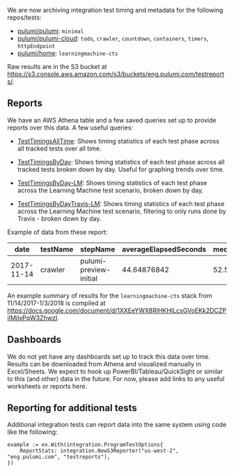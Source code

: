 We are now archiving integration test timing and metadata for the following repos/tests:
* [pulumi/pulumi](https://github.com/pulumi/pulumi): `minimal`
* [pulumi/pulumi-cloud](https://github.com/pulumi/pulumi-cloud): `todo`, `crawler`, `countdown`, `containers`, `timers`, `httpEndpoint`
* [pulumi/home](https://github.com/pulumi/home): `learningmachine-cts`

Raw results are in the S3 bucket at https://s3.console.aws.amazon.com/s3/buckets/eng.pulumi.com/testreports/.

## Reports

We have an AWS Athena table and a few saved queries set up to provide reports over this data.  A few useful queries:

* [TestTimingsAllTime](https://us-west-2.console.aws.amazon.com/athena/home?force&region=us-west-2#query/saved/ac1de368-a1c2-45d7-8d13-34f98db96c8c): Shows timing statistics  of each test phase across all tracked tests over all time.  

* [TestTimingsByDay](https://us-west-2.console.aws.amazon.com/athena/home?force&region=us-west-2#query/saved/2cb12d55-c627-47b1-83ea-e088ec31c42a): Shows timing statistics of each test phase across all tracked tests broken down by day.  Useful for graphing trends over time.

* [TestTimingsByDay-LM](https://us-west-2.console.aws.amazon.com/athena/home?force&force=&region=us-west-2#query/saved/46ff66d7-9f38-49d2-bbd9-1f11dbcfaaa1): Shows timing statistics of each test phase across the Learning Machine test scenario, broken down by day.

* [TestTimingsByDayTravis-LM](https://us-west-2.console.aws.amazon.com/athena/home?force&force=&region=us-west-2#query/saved/38ff9b27-5d74-492e-a9df-de33e3824180): Shows timing statistics of each test phase across the Learning Machine test scenario, filtering to only runs done by Travis - broken down by day.

Example of data from these report:

| date       | testName     | stepName               | averageElapsedSeconds | medianElapsedSeconds | p10ElapsedSeconds | p90ElapsedSeconds | minElapsedSeconds | maxElapsedSeconds | count |
|------------|--------------|------------------------|-----------------------|----------------------|-------------------|-------------------|-------------------|-------------------|-------|
| 2017-11-14 | crawler      | pulumi-preview-initial | 44.64876842           | 52.58470917          | 35.87321091       | 54.26349258       | 35.87321091       | 54.26349258       | 4     |

An example summary of results for the `learningmachine-cts` stack from 11/14/2017-1/3/2018 is compiled at https://docs.google.com/document/d/1XXEeYWX8RlHKHILcsGVoEKk2DCZPiIMjIxPqW3ZhwzI.

## Dashboards

We do not yet have any dashboards set up to track this data over time.  Results can be downloaded from Athena and visualized manually in Excel/Sheets.  We expect to hook up PowerBI/Tableau/QuickSight or similar to this (and other) data in the future.  For now, please add links to any useful worksheets or reports here.

## Reporting for additional tests

Additional integration tests can report data into the same system using code like the following:

```golang
example := ex.With(integration.ProgramTestOptions{
    ReportStats: integration.NewS3Reporter("us-west-2", "eng.pulumi.com", "testreports"),
})
```